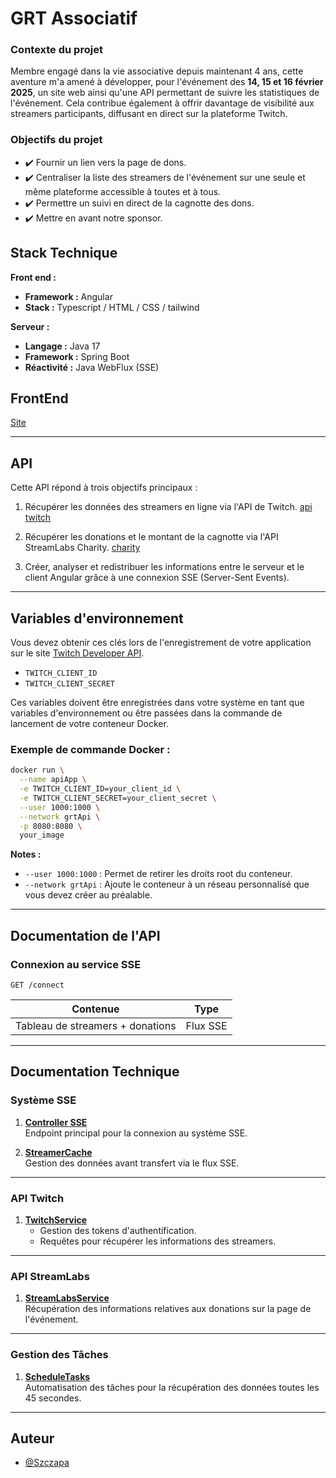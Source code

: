 
# GRT Associatif

### Contexte du projet

Membre engagé dans la vie associative depuis maintenant 4 ans, cette aventure m'a amené à développer, pour l'événement des **14, 15 et 16 février 2025**, un site web ainsi qu'une API permettant de suivre les statistiques de l'événement. Cela contribue également à offrir davantage de visibilité aux streamers participants, diffusant en direct sur la plateforme Twitch.

### Objectifs du projet  
- ✔️ Fournir un lien vers la page de dons.
- ✔️ Centraliser la liste des streamers de l'événement sur une seule et même plateforme accessible à toutes et à tous.  
- ✔️ Permettre un suivi en direct de la cagnotte des dons.  
- ✔️ Mettre en avant notre sponsor.

## Stack Technique

**Front end :**  
- **Framework :** Angular
- **Stack :** Typescript / HTML / CSS / tailwind

**Serveur :**  
- **Langage :** Java 17  
- **Framework :** Spring Boot  
- **Réactivité :** Java WebFlux (SSE)


## FrontEnd 
[Site](https://grt-associatif.fr/)

---

## API
Cette API répond à trois objectifs principaux :

1. Récupérer les données des streamers en ligne via l'API de Twitch. [api twitch](https://dev.twitch.tv/docs/api/reference/#get-streams)

2. Récupérer les donations et le montant de la cagnotte via l'API StreamLabs Charity. [charity](https://streamlabs-charity.readme.io/reference/getting-started-with-your-api)

3. Créer, analyser et redistribuer les informations entre le serveur et le client Angular grâce à une connexion SSE (Server-Sent Events).

---

## Variables d'environnement
Vous devez obtenir ces clés lors de l'enregistrement de votre application sur le site [Twitch Developer API](https://dev.twitch.tv/).

- `TWITCH_CLIENT_ID`
- `TWITCH_CLIENT_SECRET`

Ces variables doivent être enregistrées dans votre système en tant que variables d'environnement ou être passées dans la commande de lancement de votre conteneur Docker.

### Exemple de commande Docker :

```bash
docker run \
  --name apiApp \
  -e TWITCH_CLIENT_ID=your_client_id \
  -e TWITCH_CLIENT_SECRET=your_client_secret \
  --user 1000:1000 \
  --network grtApi \
  -p 8080:8080 \
  your_image
```

**Notes :**  
- `--user 1000:1000` : Permet de retirer les droits root du conteneur.  
- `--network grtApi` : Ajoute le conteneur à un réseau personnalisé que vous devez créer au préalable.  

---

## Documentation de l'API

### Connexion au service SSE

```http
GET /connect
```

| Contenue                     | Type     |  
|----------------------------|----------| 
| Tableau de streamers + donations | Flux SSE |

---

## Documentation Technique

### Système SSE

1. [**Controller SSE**](https://github.com/Szczapa/GrtAssociatif/blob/master/GrtApi/src/main/java/com/example/grt3api/controller/SSEController.java)  
   Endpoint principal pour la connexion au système SSE.

2. [**StreamerCache**](https://github.com/Szczapa/GrtAssociatif/blob/master/GrtApi/src/main/java/com/example/grt3api/utils/StreamCache.java)  
   Gestion des données avant transfert via le flux SSE.

---

### API Twitch

1. [**TwitchService**](https://github.com/Szczapa/GrtAssociatif/blob/master/GrtApi/src/main/java/com/example/grt3api/service/TwitchService.java)  
   - Gestion des tokens d'authentification.  
   - Requêtes pour récupérer les informations des streamers.

---

### API StreamLabs

1. [**StreamLabsService**](https://github.com/Szczapa/GrtAssociatif/blob/master/GrtApi/src/main/java/com/example/grt3api/service/StreamlabsService.java)  
   Récupération des informations relatives aux donations sur la page de l'événement.

---

### Gestion des Tâches

1. [**ScheduleTasks**](https://github.com/Szczapa/GrtAssociatif/blob/master/GrtApi/src/main/java/com/example/grt3api/utils/ScheduleTasks.java)  
   Automatisation des tâches pour la récupération des données toutes les 45 secondes.

---
## Auteur

- [@Szczapa](https://www.github.com/Szczapa)

